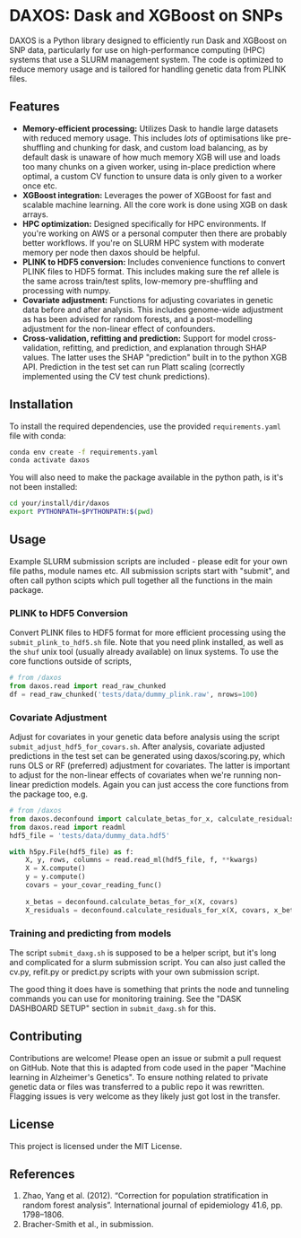 # DAXOS: Dask and XGBoost on SNPs

DAXOS is a Python library designed to efficiently run Dask and XGBoost on SNP data, particularly for use on high-performance computing (HPC) systems that use a SLURM management system. The code is optimized to reduce memory usage and is tailored for handling genetic data from PLINK files.

## Features

- **Memory-efficient processing:** Utilizes Dask to handle large datasets with reduced memory usage. This includes *lots* of optimisations like pre-shuffling and chunking for dask, and custom load balancing, as by default dask is unaware of how much memory XGB will use and loads too many chunks on a given worker, using in-place prediction where optimal, a custom CV function to unsure data is only given to a worker once etc.
- **XGBoost integration:** Leverages the power of XGBoost for fast and scalable machine learning. All the core work is done using XGB on dask arrays.
- **HPC optimization:** Designed specifically for HPC environments. If you're working on AWS or a personal computer then there are probably better workflows. If you're on SLURM HPC system with moderate memory per node then daxos should be helpful.
- **PLINK to HDF5 conversion:** Includes convenience functions to convert PLINK files to HDF5 format. This includes making sure the ref allele is the same across train/test splits, low-memory pre-shuffling and processing with numpy.
- **Covariate adjustment:** Functions for adjusting covariates in genetic data before and after analysis. This includes genome-wide adjustment as has been advised for random forests, and a post-modelling adjustment for the non-linear effect of confounders.
- **Cross-validation, refitting and prediction:** Support for model cross-validation, refitting, and prediction, and explanation through SHAP values. The latter uses the SHAP "prediction" built in to the python XGB API. Prediction in the test set can run Platt scaling (correctly implemented using the CV test chunk predictions).

## Installation

To install the required dependencies, use the provided `requirements.yaml` file with conda:

```sh
conda env create -f requirements.yaml
conda activate daxos
```

You will also need to make the package available in the python path, is it's not been installed:

```sh
cd your/install/dir/daxos
export PYTHONPATH=$PYTHONPATH:$(pwd)
```

## Usage

Example SLURM submission scripts are included - please edit for your own file paths, module names etc. All submission scripts start with "submit", and often call python scipts which pull together all the functions in the main package.

### PLINK to HDF5 Conversion

Convert PLINK files to HDF5 format for more efficient processing using the `submit_plink_to_hdf5.sh` file. Note that you need plink installed, as well as the `shuf` unix tool (usually already available) on linux systems. To use the core functions outside of scripts, 

```python
# from /daxos
from daxos.read import read_raw_chunked
df = read_raw_chunked('tests/data/dummy_plink.raw', nrows=100)
```

### Covariate Adjustment

Adjust for covariates in your genetic data before analysis using the script `submit_adjust_hdf5_for_covars.sh`. After analysis, covariate adjusted predictions in the test set can be generated using daxos/scoring.py, which runs OLS or RF (preferred) adjustment for covariates. The latter is important to adjust for the non-linear effects of covariates when we're running non-linear prediction models. Again you can just access the core functions from the package too, e.g.

```python
# from /daxos
from daxos.deconfound import calculate_betas_for_x, calculate_residuals_for_x
from daxos.read import readml
hdf5_file = 'tests/data/dummy_data.hdf5'

with h5py.File(hdf5_file) as f:
    X, y, rows, columns = read.read_ml(hdf5_file, f, **kwargs)
    X = X.compute()
    y = y.compute()
    covars = your_covar_reading_func()
    
    x_betas = deconfound.calculate_betas_for_x(X, covars)
    X_residuals = deconfound.calculate_residuals_for_x(X, covars, x_betas)
```

### Training and predicting from models
The script `submit_daxg.sh` is supposed to be a helper script, but it's long and complicated for a slurm submission script. You can also just called the cv.py, refit.py or predict.py scripts with your own submission script.

The good thing it does have is something that prints the node and tunneling commands you can use for monitoring training. See the "DASK DASHBOARD SETUP" section in `submit_daxg.sh` for this.

## Contributing

Contributions are welcome! Please open an issue or submit a pull request on GitHub. Note that this is adapted from code used in the paper "Machine learning in Alzheimer's Genetics". To ensure nothing related to private genetic data or files was transferred to a public repo it was rewritten. Flagging issues is very welcome as they likely just got lost in the transfer.

## License

This project is licensed under the MIT License.

## References
1. Zhao, Yang et al. (2012). “Correction for population stratification in random forest analysis”. International journal of epidemiology 41.6, pp. 1798–1806.
2. Bracher-Smith et al., in submission.

